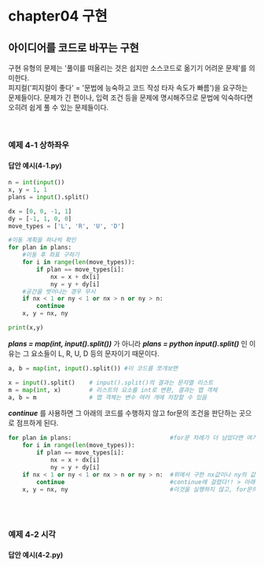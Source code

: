 # chapter04 구현   
## 아이디어를 코드로 바꾸는 구현
구현 유형의 문제는 '풀이를 떠올리는 것은 쉽지만 소스코드로 옮기기 어려운 문제'를 의미한다.  
피지컬('피지컬이 좋다' = '문법에 능숙하고 코드 작성 타자 속도가 빠름')을 요구하는 문제들이다.
문제가 긴 편이나, 입력 조건 등을 문제에 명시해주므로 문법에 익숙하다면 오히려 쉽게 풀 수 있는 문제들이다.

<br/>

### 예제 4-1 상하좌우   
#### 답안 예시(4-1.py)
```python
n = int(input())
x, y = 1, 1
plans = input().split()

dx = [0, 0, -1, 1]
dy = [-1, 1, 0, 0]
move_types = ['L', 'R', 'U', 'D']

#이동 계획을 하나씩 확인
for plan in plans:
    #이동 후 좌표 구하기
    for i in range(len(move_types)):
        if plan == move_types[i]:
            nx = x + dx[i]
            ny = y + dy[i]
    #공간을 벗어나는 경우 무시
    if nx < 1 or ny < 1 or nx > n or ny > n:
        continue
    x, y = nx, ny

print(x,y)
```
***plans = map(int, input().split())*** 가 아니라 ***plans = python input().split()*** 인 이유는 그 요소들이 L, R, U, D 등의 문자이기 때문이다.
```python
a, b = map(int, input().split()) #이 코드를 쪼개보면

x = input().split()    # input().split()의 결과는 문자열 리스트
m = map(int, x)        # 리스트의 요소를 int로 변환, 결과는 맵 객체
a, b = m               # 맵 객체는 변수 여러 개에 저장할 수 있음
````
***continue*** 를 사용하면 그 아래의 코드를 수행하지 않고 for문의 조건을 판단하는 곳으로 점프하게 된다.
```python
for plan in plans:                            #for문 차례가 더 남았다면 여기로 다시 돌아오게 된다 
    for i in range(len(move_types)):          
        if plan == move_types[i]:
            nx = x + dx[i]
            ny = y + dy[i]
    if nx < 1 or ny < 1 or nx > n or ny > n:  #위에서 구한 nx값이나 ny의 값이 1미만이거나 n이상인 경우
        continue                              #continue에 걸렸다!! > 아래 내용은 실행하지 않고 이번 차례의 for문을 빠져나간다
    x, y = nx, ny                             #이것을 실행하지 않고, for문의 조건을 판단하는 곳으로 점프 or 아예 for문 빠져나가기
```

<br/>
<br/>

### 예제 4-2 시각   
#### 답안 예시(4-2.py)

